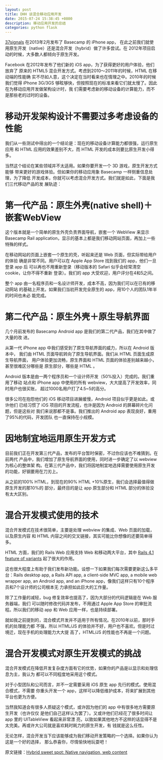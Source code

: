 ```yaml
---
layout: post
title: DHH 谈混合移动应用开发
date: 2015-07-24 15:38:45 +0800
description: 移动应用开发的总结
categories: python flask
---
```


[37signals](http://37signals.com/) 在2013年2月发布了 Basecamp 的 iPhone app，
在此之前我们就使用原生开发（native）还是混合开发（hybrid）做了许多尝试。在
2012年项目启动的时候，大多数人都倾向于原生开发。

Facebook 在2012年发布了他们新的 iOS app，为了获得更好的用户体验，他们放弃了
原来的 HTML5 混合开发方式。考虑到2010～2011年的时候，HTML 在移动端的性能确
实不尽如人意，这个决定在当时看来也在情理之中。2010年的时候我们觉得 iPhone 3G/3GS
够眩够快，但按照现在的标准来看它们就太慢了。因此在为移动应用开发做架构设计时，我
们需要考虑新的移动设备的计算能力，而不是那些老的过时的设备。

<!--more-->

# 移动开发架构设计不需要过多考虑设备的性能

我们从一些测试中得出的一个结论是：现在的移动设备计算能力都很强，运行原生应用
和 HTML 应用的效果差别不大，而 HTML 开发的成本则要比原生开发小得多。

当然这个结论在某些领域并不太适用。如果你要开发一个 3D 游戏，原生开发方式能够
带来更好的游戏体验。但如果你的移动应用象 Basecamp 一样侧重信息处理，为了降低
开发成本，你就可以考虑混合开发方式。我们就是如此，下面是我们三代移动产品的发
展轨迹：

# 第一代产品：原生外壳(native shell)＋嵌套WebView

这个版本就是一个简单的原生外壳负责界面导航，嵌套一个 WebView 来显示 Basecamp
Rail application，显示的基本上都是我们移动网站页面，再加上一些特殊的样式。

在移动网站的页面上嵌套一个原生的壳，听起来还是 Web 页面，但实际带给用户的体验
确是非常不同。用户可以在 Apple App Store 找到我们的 app，他们一旦登录 app 后
可以再也不用重新登录（移动版本的 Safari 似乎会经常清空 cookie，让你不得不重新
登录）。我们的 app 大受欢迎，用户评分在4和5之间。

整个 app 由一名程序员和一名设计师开发，成本不高，因为我们可以在已有的移动网站
的基础上开发。如果我们当初开发完全原生的 app，用10个人的团队1年半的时间也未必
能完成。

# 第二代产品：原生外壳＋原生导航界面

几个月前发布的 Basecamp Android app 是我们的第二代产品，我们在其中做了大量的改
进。

从第一代 iPhone app 中我们感受到了原生导航界面的威力，所以在 Android 版本中，
我们由 HTML 页面导航转向了原生导航界面。我们从 HTML 页面生成原生导航界面，
用户体验更加流畅，原生界面和 HTML 页面的体验差别越来越小，甚至很难区分哪些是
原生部分，哪些是 HTML 。

Android 版本是由一两个程序员和一个设计师开发（50%投入）完成的。我们重用了移动
站点和 iPhone app 中使用的所有 webview，大大提高了开发效率，同时用户也很买账，
超过1000名用户打了4.5~5的高分。

很多公司在抱怨他们的 iOS 移动项目进展缓慢，Android 项目似乎更是如此。或许他们
已经习惯了 iOS 项目的开发流程，也许是因为 Android 的屏幕碎片化问题，但是这些对
我们来说那都不是事。我们推出的 Android app 表现良好，重用了95%的代码，开发团队
也一直保持在小规模。

# 因地制宜地运用原生开发方式

目前我们正在开发第三代产品，发布的平台暂时保密，不过你应该也不难猜到。在前两代
产品中，我们增加了原生导航界面的使用，同时进一步确定了以 webview 为核心的整体架
构。在第三代产品中，我们将因地制宜地选择需要使用原生开发的功能，好钢要用在刀刃上。

从之前的100% HTML，到现在的90% HTML +10%原生，我们会选择最值得做原生开发的那10%的
部分，最终目的是让 app 原生部分和 HTML 部分的体验没有太大区别。

# 混合开发模式使用的技术

混合开发模式在技术很简单，主要是处理 webview 的集成、Web 页面的加载，以及原生内容
和 HTML 内容之间的交叉链接，其实可能比你想像的还要简单得多。

HTML 方面，我们的 Rails Web 应用支持 Web 和移动两大平台，其中
[Rails 4.1 feature of variants](http://edgeguides.rubyonrails.org/4_1_release_notes.html#action-pack-variants)
起了很大的作用。

这也很大程度上有助于我们发布新功能。设想一下如果我们每次需要更新这么多平台：Rails
desktop app, a Rails API app, a client-side MVC app, a mobile web wrapper app,
an Android app, and an iPhone app，像我们这样只有10个程序员和7个设计师的公司根本无
力承担如此巨大的工作量。

除了工作量的减轻，bug 修复效率也提高了，因为大部分的代码逻辑是在 Web 服务器端，我们
可以随时修改代码并发布，不用通过 Apple App Store 的审批流程。所以我们的移动 app 和
Web 应用一样，也是持续部署。

就如我之前提到的，混合模式开发并不适用于所有情况。在2010年以前，那时手机的处理能力都
不强，所以 HTML/JS 的体验并不好，用户也不喜欢。但是时过境迁，现在手机的处理能力大大提
高了，HTML/JS 的性能也不再是一个问题。

# 混合开发模式对原生开发模式的挑战

混合开发模式在降低开发复杂度方面有它的优势，如果你的产品是以显示和处理信息为主，我认为
都可以不同程度地采用这个模式。

对于小型团队和公司而言，并不一定需要采用 iOS 原生 app 先行的模式。使用混合模式，不需要
你重头开发一个 app，这样可以降低维护成本，将来扩展到其他平台也更为方便。

当然我知道会有很多人质疑这个模式，或许因为他们的 app 中有很多地方需要原生开发（也许仅仅
是他们自己这样认为罢了）。又或许他们已经花了很多时间让 app 里的 UITableView 看起来非常漂
亮，以致如果其他地方不这样的话显得不是太完美。再或许大公司就是喜欢耗时耗力的原生开发，有
钱就是这么任性。

无论怎样，混合开发当下应该能够成为我们移动开发策略的一个选择。如果你认为这是一个好的选择，
那么恭喜你，尽情愉快地玩耍吧！

原文链接：[Hybrid sweet spot: Native navigation, web content](https://signalvnoise.com/posts/3743?utm_campaign=iOS_Dev_Weekly_Issue_175&utm_medium=email&utm_source=iOS%2BDev%2BWeekly)
